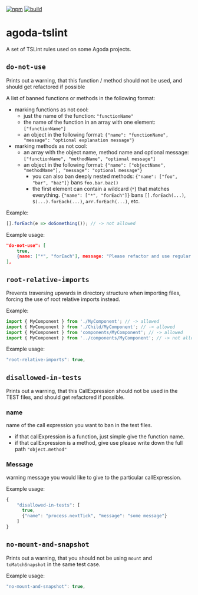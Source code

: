 [![npm](https://img.shields.io/npm/v/agoda-tslint.svg)](https://www.npmjs.com/package/agoda-tslint)
[![build](https://travis-ci.org/agoda-com/agoda-tslint.svg?branch=master)](https://travis-ci.org/agoda-com/agoda-tslint)
# agoda-tslint
A set of TSLint rules used on some Agoda projects.

## `do-not-use`
Prints out a warning, that this function / method should not be used, and should get refactored if possible

A list of banned functions or methods in the following format:
* marking functions as not cool:
  * just the name of the function: `"functionName"`
  * the name of the function in an array with one element: `["functionName"]`
  * an object in the following format: `{"name": "functionName", "message": "optional explanation message"}`
* marking  methods as not cool:
  * an array with the object name, method name and optional message: `["functionName", "methodName", "optional message"]`
  * an object in the following format: `{"name": ["objectName", "methodName"], "message": "optional message"}`
    * you can also ban deeply nested methods: `{"name": ["foo", "bar", "baz"]}` bans `foo.bar.baz()`
    * the first element can contain a wildcard (`*`) that matches everything. `{"name": ["*", "forEach"]}` bans
      `[].forEach(...)`, `$(...).forEach(...)`, `arr.forEach(...)`, etc.

Example:
```js
[].forEach(e => doSomething()); // -> not allowed
```

Example usage:
```json
"do-not-use": [
    true,
    {name: ["*", "forEach"], message: "Please refactor and use regular loops instead"},
],
```

## `root-relative-imports`
Prevents traversing upwards in directory structure when importing files, forcing the use of root relative imports instead.

Example:
```js
import { MyComponent } from './MyComponent'; // -> allowed
import { MyComponent } from './Child/MyComponent'; // -> allowed
import { MyComponent } from 'components/MyComponent'; // -> allowed
import { MyComponent } from '../components/MyComponent'; // -> not allowed
```

Example usage:
```js
"root-relative-imports": true,
```

## `disallowed-in-tests`
Prints out a warning, that this CallExpression should not be used in the TEST files, and should get refactored if possible.

### name
name of the call expression you want to ban in the test files.
* if that callExpression is a function, just simple give the function name.
* if that callExpression is a method, give use please write down the full path `"object.method"`

### Message
warning message you would like to give to the particular callExpression.

Example usage:
```js
{
    "disallowed-in-tests": [
      true,
      {"name": "process.nextTick", "message": "some message"}
    ]
}
```

## `no-mount-and-snapshot`
Prints out a warning, that you should not be using `mount` and `toMatchSnapshot` in the same test case.

Example usage:
```js
"no-mount-and-snapshot": true,
```
